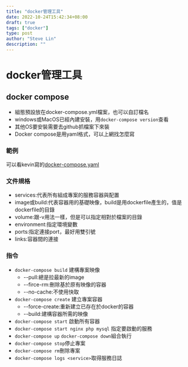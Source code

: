 ```yaml
---
title: "docker管理工具"
date: 2022-10-24T15:42:34+08:00
draft: true
tags: ["docker"]
type: post
author: "Steve Lin"
description: ""
---
```


# docker管理工具
## docker compose
- 組態預設放在docker-compose.yml檔案，也可以自訂檔名
- windows或MacOS已經內建安裝，用`docker-compose version`查看
- 其他OS要安裝需要去github抓檔案下來裝
- Docker compose是用yaml格式，可以上網找怎麼寫
### 範例
可以看kevin寫的[docker-compose.yaml](https://hackmd.io/@gs9TPhYbSPCyczQit5ucew/ryy_vyyJu)

### 文件規格
- services:代表所有組成專案的服務容器與配置
- image或build:代表容器用的基礎映像，build是用dockerfile產生的，值是dockerfile的目錄
- volume:跟-v用法一樣，但是可以指定相對於檔案的目錄
- environment:指定環境變數
- ports:指定連接port，最好用雙引號
- links:容器間的連接
### 指令
- `docker-compose build` 建構專案映像
	- --pull:總是拉最新的image
	- --firce-rm:刪除基於原有映像的容器
	- --no-cache:不使用快取
-  `docker-compose create` 建立專案容器
	- --force-create:重新建立已存在於docker的容器
	- --build:建構容器所需的映像
- `docker-compose start` 啟動所有容器
- `docker-compose start nginx php mysql` 指定要啟動的服務
- `docker-compose up` `docker-compose down`組合執行
- `docker-compose stop`停止專案
- `docker-compose rm`刪除專案
- `docker-compose logs <service>`取得服務日誌